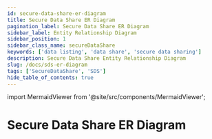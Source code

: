 ```yaml
---
id: secure-data-share-er-diagram
title: Secure Data Share ER Diagram
pagination_label: Secure Data Share ER Diagram
sidebar_label: Entity Relationship Diagram
sidebar_position: 1
sidebar_class_name: secureDataShare
keywords: ['data listing', 'data share', 'secure data sharing']
description: Secure Data Share Entity Relationship Diagram
slug: /docs/sds-er-diagram
tags: ['SecureDataShare', 'SDS']
hide_table_of_contents: true
---
```


import MermaidViewer from '@site/src/components/MermaidViewer';

# Secure Data Share ER Diagram


<MermaidViewer diagram='erDiagram
    IDENTITY_ACCOUNTS {
        text TENANT_ID "Unique Id for an Organization tenant"
        text ID PK "unique ID of the identity this account is correlated to"
        text DISPLAY_NAME "Human-readable display name of the object"
        timestamp_ntz CREATED_DATE "date when the Identity was created"
        timestamp_ntz UPDATED_DATE "date when the identity was modified"
        text ACCOUNT_ID PK "unique ID of the account"
        text NATIVE_IDENTITY "unique ID of the account generated by the source system"
        text ACCOUNT_DISPLAY_NAME "Human-readable display name of the Account"
        text SOURCE_ID "unique ID of the source this account belongs to"
        text SOURCE_DISPLAY_NAME "display name of the source this account belongs to"
        text SOURCE_TYPE "Type of the Source Ex: Azure Active Directory, Okta etc."
        timestamp_ltz SYNC_DATE "When the row is last synced"
    }
    IDENTITY_ENTITLEMENTS {
        text TENANT_ID "Unique Id for an Organization tenant"
        text ID PK "Unique Id for the identity"
        text DISPLAY_NAME "Human-readable display name of the object"
        timestamp_ntz CREATED_DATE "date when the Identity was created"
        timestamp_ntz UPDATED_DATE "date when the identity was modified"
        text ENTITLEMENT_ID PK "unique ID of the entitlement"
        text SOURCE_DISPLAY_NAME "display name of the source this entitlement belongs to"
        text ENTITLEMENT_ATTRIBUTE "entitlement attribute name"
        text ENTITLEMENT_VALUE "value of the entitlement"
        timestamp_ltz SYNC_DATE "When the row is last synced"
    }
    IDENTITY {
        text TENANT_ID "Unique Id for an Organization tenant"
        text ID PK "Unique Id for the identity"
        text NAME "Name of the Object"
        timestamp_ntz CREATED_DATE "date when the identity was created"
        timestamp_ntz UPDATED_DATE "date when the identity was modified"
        timestamp_ntz DELETED_DATE "date when the identity was deleted"
        text DISPLAY_NAME "Human-readable display name of the object"
        text JOB_TITLE "Job Title assigned to the Identity"
        text LOCATION "Location of the Identity"
        text LOCATION_CODE "Location code of the Identity"
        text DEPARTMENT "Department of the identity"
        text EMAIL "The email address of the identity"
        text MANAGER "manager of the identity"
        text STATUS "name of the lifecycle state Ex: Active, leaver, dormant etc."
        timestamp_ntz SYNC_DATE "When the row is last synced"
    }
    IDENTITY_ROLES {
        text TENANT_ID "Unique Id for an Organization tenant"
        text ID PK "Unique Id for the identity"
        text DISPLAY_NAME "Human-readable display name of the object"
        timestamp_ntz CREATED_DATE "date when the Identity was created"
        timestamp_ntz UPDATED_DATE "date when the identity was modified"
        text ROLE_ID PK "Unique Id for the Role"
        text ROLE_NAME "Name of the Role Object"
        text ROLE_DISPLAY_NAME "Human-readable display name of the role"
        timestamp_ntz SYNC_DATE "When the row is last synced"
    }
    IDENTITY_ACCESS_PROFILES {
        text TENANT_ID "Unique Id for an Organization tenant"
        text ID PK "Unique Id for the identity"
        text DISPLAY_NAME "Human-readable display name of the object"
        timestamp_ntz CREATED_DATE "date when the Identity was created"
        timestamp_ntz UPDATED_DATE "date when the identity was modified"
        text ACCESS_PROFILE_ID PK "Unique Id for the Access Profile"
        text ACCESS_PROFILE_NAME "Name of the Access Profile Object"
        text ACCESS_PROFILE_DISPLAY_NAME "Human-readable display name of the Access Profile"
        timestamp_ntz SYNC_DATE "When the row is last synced"
    }
    IDENTITY_APPS {
        text TENANT_ID "Unique Id for an Organization tenant"
        text ID PK "Unique Id for the identity"
        text DISPLAY_NAME "Human-readable display name of the object"
        timestamp_ntz CREATED_DATE "date when the Identity was created"
        timestamp_ntz UPDATED_DATE "date when the identity was modified"
        text APP_ID PK "Unique Id for the APP"
        text APP_DISPLAY_NAME "Human-readable display name of the APP"
        timestamp_ntz SYNC_DATE "When the row is last synced"
    }
    IDENTITY ||--o{ IDENTITY_ACCOUNTS : "has and owns"
    IDENTITY ||--o{ IDENTITY_ENTITLEMENTS : "associated to and owns"
    IDENTITY ||--o{ IDENTITY_ROLES : "associated to and owns"
    IDENTITY ||--o{ IDENTITY_ACCESS_PROFILES: "associated to and owns"
    IDENTITY ||--o{ IDENTITY_APPS: "assocaited with"'></MermaidViewer>